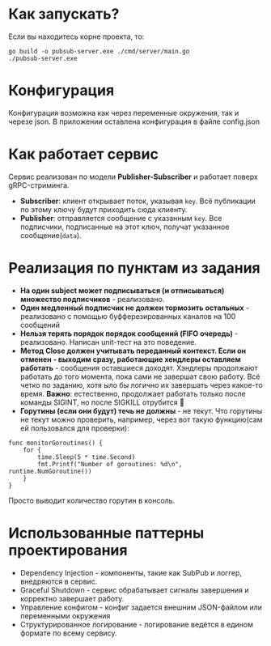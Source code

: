 # Как запускать?
Если вы находитесь корне проекта, то:
```
go build -o pubsub-server.exe ./cmd/server/main.go
./pubsub-server.exe
```
# Конфигурация
Конфигурация возможна как через переменные окружения, так и черезе json. В приложении оставлена конфигурация в файле config.json

# Как работает сервис
Сервис реализован по модели **Publisher-Subscriber** и работает поверх gRPC-стриминга.
- **Subscriber**: клиент открывает поток, указывая `key`. Всё публикации по этому ключу будут приходить сюда клиенту.
- **Publisher**: отправляется сообщение с указанным `key`. Все подписчики, подписанные на этот ключ, получат указанное сообщение(`data`).

# Реализация по пунктам из задания
- **На один subject может подписываться (и отписываться) множество подписчиков** - реализовано.
- **Один медленный подписчик не должен тормозить остальных** - реализовано с помощью буфферезированных каналов на 100 сообщений
- **Нельзя терять порядок порядок сообщений (FIFO очередь)** - реализовано. Написан unit-тест на это поведение. 
- **Метод Close должен учитывать переданный контекст. Если он отменен - выходим сразу, работающие хендлеры оставляем работать** - сообщения оставшиеся доходят. Хэндлеры продолжают работать до того момента, пока сами не завершат свою работу. Всё четко по заданию, хотя ыло бы логично их завершать через какое-то время. **Важно**: естественно, продолжает работать только после команды SIGINT, но после SIGKILL отрубится 🥹
- **Горутины (если они будут) течь не должны** - не текут. 
Что горутины не текут можно проверить, например, через вот такую функцию(сам ей пользовался для проверки):
```
func monitorGoroutines() {
	for {
		time.Sleep(5 * time.Second)
		fmt.Printf("Number of goroutines: %d\n", runtime.NumGoroutine())
	}
}
```
Просто выводит количество горутин в консоль.

# Использованные паттерны проектирования
- Dependency Injection - компоненты, такие как SubPub и логгер, внедряются в сервис.
- Graceful Shutdown - сервис обрабатывает сигналы завершения и корректно завершает работу.
- Управление конфигом - конфиг задается внешним JSON-файлом или переменными окружения
- Структурированное логирование - логирование ведётся в едином формате по всему сервису.
